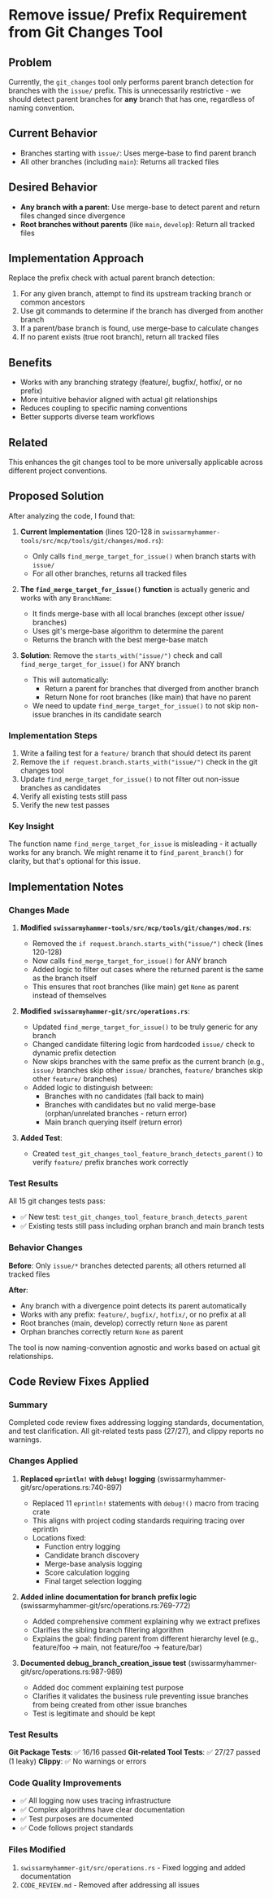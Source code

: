 # Remove issue/ Prefix Requirement from Git Changes Tool

## Problem

Currently, the `git_changes` tool only performs parent branch detection for branches with the `issue/` prefix. This is unnecessarily restrictive - we should detect parent branches for **any** branch that has one, regardless of naming convention.

## Current Behavior

- Branches starting with `issue/`: Uses merge-base to find parent branch
- All other branches (including `main`): Returns all tracked files

## Desired Behavior

- **Any branch with a parent**: Use merge-base to detect parent and return files changed since divergence
- **Root branches without parents** (like `main`, `develop`): Return all tracked files

## Implementation Approach

Replace the prefix check with actual parent branch detection:

1. For any given branch, attempt to find its upstream tracking branch or common ancestors
2. Use git commands to determine if the branch has diverged from another branch
3. If a parent/base branch is found, use merge-base to calculate changes
4. If no parent exists (true root branch), return all tracked files

## Benefits

- Works with any branching strategy (feature/, bugfix/, hotfix/, or no prefix)
- More intuitive behavior aligned with actual git relationships
- Reduces coupling to specific naming conventions
- Better supports diverse team workflows

## Related

This enhances the git changes tool to be more universally applicable across different project conventions.


## Proposed Solution

After analyzing the code, I found that:

1. **Current Implementation** (lines 120-128 in `swissarmyhammer-tools/src/mcp/tools/git/changes/mod.rs`):
   - Only calls `find_merge_target_for_issue()` when branch starts with `issue/`
   - For all other branches, returns all tracked files

2. **The `find_merge_target_for_issue()` function** is actually generic and works with any `BranchName`:
   - It finds merge-base with all local branches (except other issue/ branches)
   - Uses git's merge-base algorithm to determine the parent
   - Returns the branch with the best merge-base match

3. **Solution**: Remove the `starts_with("issue/")` check and call `find_merge_target_for_issue()` for ANY branch
   - This will automatically:
     - Return a parent for branches that diverged from another branch
     - Return None for root branches (like main) that have no parent
   - We need to update `find_merge_target_for_issue()` to not skip non-issue branches in its candidate search

### Implementation Steps

1. Write a failing test for a `feature/` branch that should detect its parent
2. Remove the `if request.branch.starts_with("issue/")` check in the git changes tool
3. Update `find_merge_target_for_issue()` to not filter out non-issue branches as candidates
4. Verify all existing tests still pass
5. Verify the new test passes

### Key Insight

The function name `find_merge_target_for_issue` is misleading - it actually works for any branch. We might rename it to `find_parent_branch()` for clarity, but that's optional for this issue.



## Implementation Notes

### Changes Made

1. **Modified `swissarmyhammer-tools/src/mcp/tools/git/changes/mod.rs`**:
   - Removed the `if request.branch.starts_with("issue/")` check (lines 120-128)
   - Now calls `find_merge_target_for_issue()` for ANY branch
   - Added logic to filter out cases where the returned parent is the same as the branch itself
   - This ensures that root branches (like main) get `None` as parent instead of themselves

2. **Modified `swissarmyhammer-git/src/operations.rs`**:
   - Updated `find_merge_target_for_issue()` to be truly generic for any branch
   - Changed candidate filtering logic from hardcoded `issue/` check to dynamic prefix detection
   - Now skips branches with the same prefix as the current branch (e.g., `issue/` branches skip other `issue/` branches, `feature/` branches skip other `feature/` branches)
   - Added logic to distinguish between:
     - Branches with no candidates (fall back to main)
     - Branches with candidates but no valid merge-base (orphan/unrelated branches - return error)
     - Main branch querying itself (return error)

3. **Added Test**:
   - Created `test_git_changes_tool_feature_branch_detects_parent()` to verify `feature/` prefix branches work correctly

### Test Results

All 15 git changes tests pass:
- ✅ New test: `test_git_changes_tool_feature_branch_detects_parent`
- ✅ Existing tests still pass including orphan branch and main branch tests

### Behavior Changes

**Before**: Only `issue/*` branches detected parents; all others returned all tracked files

**After**: 
- Any branch with a divergence point detects its parent automatically
- Works with any prefix: `feature/`, `bugfix/`, `hotfix/`, or no prefix at all
- Root branches (main, develop) correctly return `None` as parent
- Orphan branches correctly return `None` as parent

The tool is now naming-convention agnostic and works based on actual git relationships.



## Code Review Fixes Applied

### Summary
Completed code review fixes addressing logging standards, documentation, and test clarification. All git-related tests pass (27/27), and clippy reports no warnings.

### Changes Applied

1. **Replaced `eprintln!` with `debug!` logging** (swissarmyhammer-git/src/operations.rs:740-897)
   - Replaced 11 `eprintln!` statements with `debug!()` macro from tracing crate
   - This aligns with project coding standards requiring tracing over eprintln
   - Locations fixed:
     - Function entry logging
     - Candidate branch discovery
     - Merge-base analysis logging
     - Score calculation logging
     - Final target selection logging

2. **Added inline documentation for branch prefix logic** (swissarmyhammer-git/src/operations.rs:769-772)
   - Added comprehensive comment explaining why we extract prefixes
   - Clarifies the sibling branch filtering algorithm
   - Explains the goal: finding parent from different hierarchy level (e.g., feature/foo → main, not feature/foo → feature/bar)

3. **Documented debug_branch_creation_issue test** (swissarmyhammer-git/src/operations.rs:987-989)
   - Added doc comment explaining test purpose
   - Clarifies it validates the business rule preventing issue branches from being created from other issue branches
   - Test is legitimate and should be kept

### Test Results

**Git Package Tests**: ✅ 16/16 passed
**Git-related Tool Tests**: ✅ 27/27 passed (1 leaky)
**Clippy**: ✅ No warnings or errors

### Code Quality Improvements

- ✅ All logging now uses tracing infrastructure
- ✅ Complex algorithms have clear documentation
- ✅ Test purposes are documented
- ✅ Code follows project standards

### Files Modified

1. `swissarmyhammer-git/src/operations.rs` - Fixed logging and added documentation
2. `CODE_REVIEW.md` - Removed after addressing all issues
